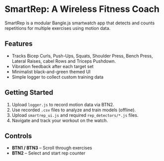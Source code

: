 # SmartRep: A Wireless Fitness Coach

SmartRep is a modular Bangle.js smartwatch app that detects and counts repetitions for multiple exercises using motion data.

## Features
- Tracks Bicep Curls, Push-Ups, Squats, Shoulder Press, Bench Press, Lateral Raises, cabel Rows and Triceps Pushdown. 
- Vibration feedback after each target set
- Minimalist black-and-green themed UI
- Simple logger to collect custom training data

## Getting Started

1. Upload `logger.js` to record motion data via BTN2.
2. Use recorded `.csv` files to analyze and train models (offline).
3. Upload `smartrep_ui.js` and required `rep_detectors/*.js` files.
4. Navigate and track your workout on the watch.

## Controls
- **BTN1 / BTN3** – Scroll through exercises
- **BTN2** – Select and start rep counter
